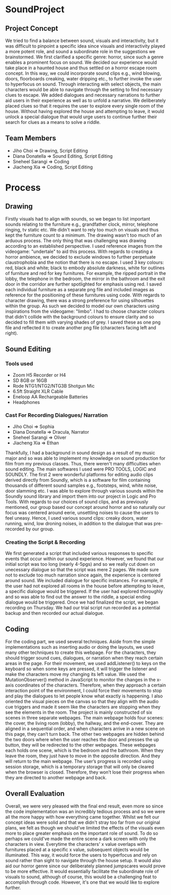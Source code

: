 # SoundProject

## Project Concept
We tried to find a balance between sound, visuals and interactivity, but it was difficult to pinpoint a specific idea since visuals and interactivity played a more potent role, and sound a subordinate role in the suggestions we brainstormed. We first clarified a specific genre: horror, since such a genre enables a prominent focus on sound. We decided our experience would take place in a haunted house and thus settled on a horror escape room concept. In this way, we could incorporate sound clips e.g., wind blowing, doors, floorboards creaking, water dripping etc., to further invoke the user to hyperfocus on sound. Through interacting with select objects, the main characters would be able to navigate through the setting to find necessary clues to escape. We added dialogues and necessary narrations to further aid users in their experience as well as to unfold a narrative. We deliberately placed clues so that it requires the user to explore every single room of the house. Without having explored the house and attempting to leave, it would unlock a special dialogue that would urge users to continue further their search for clues as a means to solve a riddle. 

## Team Members
- Jiho Choi => Drawing, Script Editing
- Diana Donatella => Sound Editing, Script Editing
- Sneheel Sarangi => Coding
- Jiacheng Xia => Coding, Script Editing

# Process
## Drawing 
Firstly visuals had to align with sounds, so we began to list important sounds relating to the furniture e.g., grandfather clock, mirror, telephone ringing, tv static etc. We didn't want to rely too much on visuals and thus kept the furniture count to a minimum. The drawing wasn't too much of an arduous process. The only thing that was challenging was drawing according to an established perspective. I used reference images from the videogame: "undertale" to aid this process. With regards to creating a horror ambience, we decided to exclude windows to further perpetuate claustrophobia and the notion that there is no escape. I used 3 key colours: red, black and white; black to embody absolute darkness, white for outlines of furniture and red for key furnitures. For example, the ripped portrait in the lobby, the telephone in the bedroom, the mirror in the bathroom and the exit door in the corridor are further spotlighted for emphasis using red. I saved each individual furniture as a separate png file and included images as reference for the positioning of these furnitures using code. With regards to character drawing, there was a strong preference for using silhouettes within the group. As such we decided to model our own characters using inspirations from the videogame: "limbo". I had to choose character colours that didn't collide with the background colours to ensure clarity and so decided to fill them with varying shades of grey. I saved these as one png file and reflected it to create another png file (characters facing left and right).

## Sound Editing 
### Tools used
- Zoom H5 Recorder or H4
- SD 8GB or 16GB
- Rode NTG1/NTG2/NTG3B Shotgun Mic
- 6.5ft Straight XLR Cable
- Eneloop AA Rechargeable Batteries
- Headphones

### Cast For Recording Dialogues/ Narration
- Jiho Choi => Sophia
- Diana Donatella => Dracula, Narrator
- Sneheel Sarangi => Oliver
- Jiacheng Xia => Ethan

Thankfully, I had a background in sound design as a result of my music major and so was able to implement my knowledge on sound production for film from my previous classes. Thus, there weren't many difficulties when sound editing. The main softwares I used were PRO TOOLS, LOGIC and SOUNDLY. The first 2 were wonderful platforms for editing audio clips derived directly from Soundly, which is a software for film containing thousands of different sound samples e.g., footsteps, wind, white noise, door slamming etc. I was able to explore through various sounds within the Soundly sound library and import them into our project in Logic and Pro Tools. 
With regards to our choices of sound clips, and as previously mentioned, our group based our concept around horror and so naturally our focus was centered around eerie, unsettling noises to cause the users to feel uneasy. Hence, I used various sound clips: creaky doors, water running, wind, low droning noises, in addition to the dialogue that was pre-recorded by our group. 

### Creating the Script & Recording
We first generated a script that included various responses to specific events that occur within our sound experience. However, we found that our initial script was too long (nearly 4-5pgs) and so we really cut down on unecessary dialogue so that the script was mere 2 pages. We made sure not to exclude too much narration since again, the experience is centered around sound. We included dialogue for specific instances. For example, if the user had not explored all rooms in the house before attempting to leave, a specific dialogue would be triggered. If the user had explored thoroughly and so was able to find out the answer to the riddle, a special ending dialogue would be triggered. Once we had finalized the script, we began recording on Thursday. We had our trial script run recorded as a potential backup and then recorded our actual dialogue. 

## Coding 
For the coding part, we used several techniques. Aside from the simple implementations such as inserting audio or doing the layouts, we used many other techniques to create this webpage. For the characters, they should trigger sound cues, dialogues, or narration when they reach certain areas in the page. For their movement, we used addListener() to keys on the keyboard so when some keys are pressed, it will trigger the listener and make the characters move my changing its left value. We used the MutationObserver() method in JavaScript to monitor the changes in the x-axis coordinates of the characters. Therefore, when they approach a certain interaction point of the environment, I could force their movements to stop and play the dialogues to let people know what exactly is happening. I also oriented the visual pieces on the canvas so that they align with the audio cue triggers and made it seem like the characters are stopping when they see the elements in the room. The project is mainly constructed of six scenes in three separate webpages. The main webpage holds four scenes: the cover, the living room (lobby), the hallway, and the end-cover. They are aligned in a sequential order, and when characters arrive in a new scene on this page, they can’t turn back. The other two webpages are hidden behind the two doors where when the user reaches the door and presses the up button, they will be redirected to the other webpages. These webpages each holds one scene, which is the bedroom and the bathroom. When they leave the room, they just have to move in the opposite direction. And they will return to the main webpage. The user’s progress is recorded using session storage, which is a temporary storage that will only be cleared when the browser is closed. Therefore, they won’t lose their progress when they are directed to another webpage and back.

## Overall Evaluation 
Overall, we were very pleased with the final end result, even more so since the code implementation was an incredibly tedious process and so we were all the more happy with how everything came together. Whilst we felt our concept ideas were solid and that we didn't stray too far from our original plans, we felt as though we should've limited the effects of the visuals even more to place greater emphasis on the important role of sound. To do so perhaps we could've made the entire scene a dark screen with only the characters in view. Everytime the characters' x value overlaps with furnitures placed at a specific x value, subsequent objects would be illuminated. This way, it would force the users to hyperfocus and rely on sound rather than sight to navigate through the house setup. It would also aid our horror genre since our deliberately planned jumpscares would prove to be more effective. It would essentially facilitate the subordinate role of visuals to sound, although of course, this would be a challenging feat to accomplish through code. However, it's one that we would like to explore further. 
